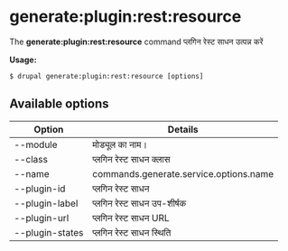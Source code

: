 # generate:plugin:rest:resource
The **generate:plugin:rest:resource** command प्लगिन रेस्ट साधन उत्पन्न करें

**Usage:**
```
$ drupal generate:plugin:rest:resource [options] 
```

## Available options
Option | Details
-------|-------------
--module | मोड्यूल का नाम।
--class | प्लगिन रेस्ट साधन क्लास
--name | commands.generate.service.options.name
--plugin-id | प्लगिन रेस्ट साधन
--plugin-label | प्लगिन रेस्ट साधन उप-शीर्षक
--plugin-url | प्लगिन रेस्ट साधन URL
--plugin-states | प्लगिन रेस्ट साधन स्थिति

